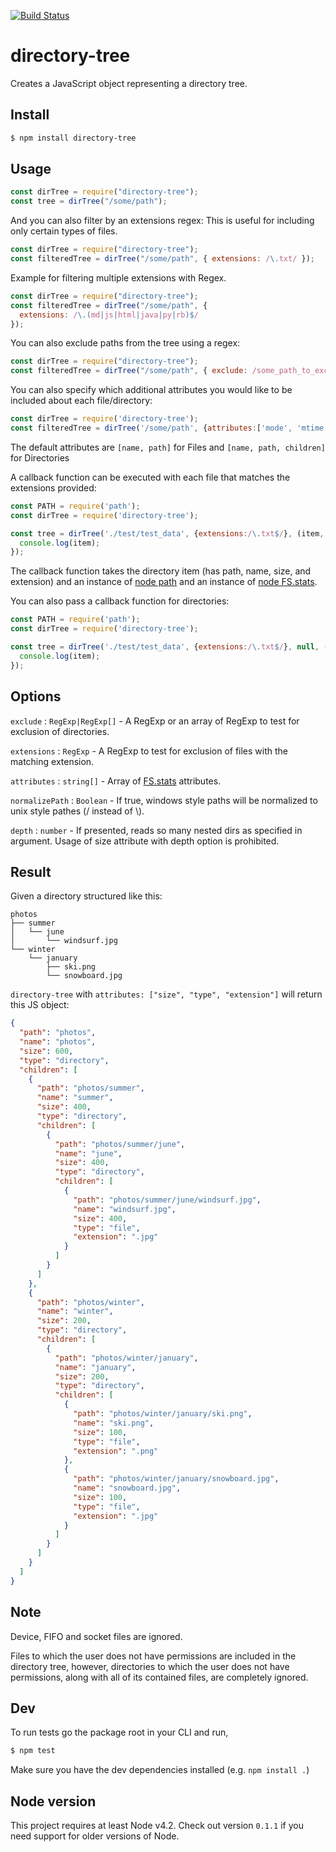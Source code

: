 [![Build Status](https://api.travis-ci.com/mihneadb/node-directory-tree.svg?branch=master)](https://api.travis-ci.com/mihneadb/node-directory-tree.svg?branch=master)

# directory-tree

Creates a JavaScript object representing a directory tree.

## Install

```bash
$ npm install directory-tree
```

## Usage

```js
const dirTree = require("directory-tree");
const tree = dirTree("/some/path");
```

And you can also filter by an extensions regex:
This is useful for including only certain types of files.

```js
const dirTree = require("directory-tree");
const filteredTree = dirTree("/some/path", { extensions: /\.txt/ });
```

Example for filtering multiple extensions with Regex.

```js
const dirTree = require("directory-tree");
const filteredTree = dirTree("/some/path", {
  extensions: /\.(md|js|html|java|py|rb)$/
});
```

You can also exclude paths from the tree using a regex:

```js
const dirTree = require("directory-tree");
const filteredTree = dirTree("/some/path", { exclude: /some_path_to_exclude/ });
```

You can also specify which additional attributes you would like to be included about each file/directory:

```js
const dirTree = require('directory-tree');
const filteredTree = dirTree('/some/path', {attributes:['mode', 'mtime']});
```

The default attributes are `[name, path]` for Files and `[name, path, children]` for Directories

A callback function can be executed with each file that matches the extensions provided:

```js
const PATH = require('path');
const dirTree = require('directory-tree');

const tree = dirTree('./test/test_data', {extensions:/\.txt$/}, (item, PATH, stats) => {
  console.log(item);
});
```

The callback function takes the directory item (has path, name, size, and extension) and an instance of [node path](https://nodejs.org/api/path.html) and an instance of [node FS.stats](https://nodejs.org/api/fs.html#fs_class_fs_stats).

You can also pass a callback function for directories:
```js
const PATH = require('path');
const dirTree = require('directory-tree');

const tree = dirTree('./test/test_data', {extensions:/\.txt$/}, null, (item, PATH, stats) => {
  console.log(item);
});
```

## Options

`exclude` : `RegExp|RegExp[]` - A RegExp or an array of RegExp to test for exclusion of directories.

`extensions` : `RegExp` - A RegExp to test for exclusion of files with the matching extension.

`attributes` : `string[]` - Array of [FS.stats](https://nodejs.org/api/fs.html#fs_class_fs_stats) attributes.

`normalizePath` : `Boolean` - If true, windows style paths will be normalized to unix style pathes (/ instead of \\).

`depth` : `number` - If presented, reads so many nested dirs as specified in argument. Usage of size attribute with depth option is prohibited.

## Result

Given a directory structured like this:

```
photos
├── summer
│   └── june
│       └── windsurf.jpg
└── winter
    └── january
        ├── ski.png
        └── snowboard.jpg
```

`directory-tree` with `attributes: ["size", "type", "extension"]`  will return this JS object:

```json
{
  "path": "photos",
  "name": "photos",
  "size": 600,
  "type": "directory",
  "children": [
    {
      "path": "photos/summer",
      "name": "summer",
      "size": 400,
      "type": "directory",
      "children": [
        {
          "path": "photos/summer/june",
          "name": "june",
          "size": 400,
          "type": "directory",
          "children": [
            {
              "path": "photos/summer/june/windsurf.jpg",
              "name": "windsurf.jpg",
              "size": 400,
              "type": "file",
              "extension": ".jpg"
            }
          ]
        }
      ]
    },
    {
      "path": "photos/winter",
      "name": "winter",
      "size": 200,
      "type": "directory",
      "children": [
        {
          "path": "photos/winter/january",
          "name": "january",
          "size": 200,
          "type": "directory",
          "children": [
            {
              "path": "photos/winter/january/ski.png",
              "name": "ski.png",
              "size": 100,
              "type": "file",
              "extension": ".png"
            },
            {
              "path": "photos/winter/january/snowboard.jpg",
              "name": "snowboard.jpg",
              "size": 100,
              "type": "file",
              "extension": ".jpg"
            }
          ]
        }
      ]
    }
  ]
}
```

## Note

Device, FIFO and socket files are ignored.

Files to which the user does not have permissions are included in the directory
tree, however, directories to which the user does not have permissions, along
with all of its contained files, are completely ignored.

## Dev

To run tests go the package root in your CLI and run,

```bash
$ npm test
```

Make sure you have the dev dependencies installed (e.g. `npm install .`)

## Node version

This project requires at least Node v4.2.
Check out version `0.1.1` if you need support for older versions of Node.

